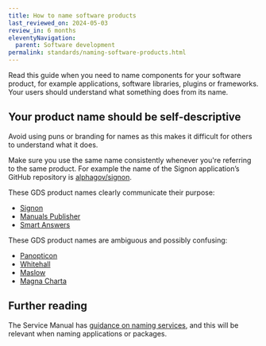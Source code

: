 ```yaml
---
title: How to name software products
last_reviewed_on: 2024-05-03
review_in: 6 months
eleventyNavigation:
  parent: Software development
permalink: standards/naming-software-products.html
---
```


Read this guide when you need to name components for your software product, for example applications, software libraries, plugins or frameworks. Your users should understand what something does from its name.

## Your product name should be self-descriptive

Avoid using puns or branding for names as this makes it difficult for others to understand what it does.

Make sure you use the same name consistently whenever you're referring to the same product. For example the name of the Signon application’s GitHub repository is [alphagov/signon](https://github.com/alphagov/signon).

These GDS product names clearly communicate their purpose:

- [Signon](https://github.com/alphagov/signon)
- [Manuals Publisher](https://github.com/alphagov/manuals-publisher)
- [Smart Answers](https://github.com/alphagov/smart-answers)

These GDS product names are ambiguous and possibly confusing:

- [Panopticon](https://github.com/alphagov/panopticon)
- [Whitehall](https://github.com/alphagov/whitehall)
- [Maslow](https://github.com/alphagov/maslow)
- [Magna Charta](https://github.com/alphagov/magna-charta)


## Further reading

The Service Manual has [guidance on naming
services](https://www.gov.uk/service-manual/design/naming-your-service), and this will be relevant when naming applications or packages.
